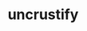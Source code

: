 ---
title: "uncrustify"
layout: cache
categories: [package, develop-2024-02-18]
meta: {"versions": ["0.63", "0.74"], "compilers": ["gcc@=7.5.0"], "oss": ["ubuntu18.04"], "platforms": ["linux"], "targets": ["x86_64_v3"], "stacks": ["build_systems", "developer-tools", "root"], "num_specs": 3, "num_specs_by_stack": {"root": 3, "build_systems": 2, "developer-tools": 1}}
spec_details: [{"hash": "zzboutzgshdc6na5oz6z5rffcg5c3bsi", "compiler": "gcc@=7.5.0", "versions": ["0.74"], "os": "ubuntu18.04", "platform": "linux", "target": "x86_64_v3", "variants": ["build_system=cmake", "build_type=Release", "generator=make", "~ipo"], "stacks": ["root", "build_systems"], "size": "-", "tarball": "https://binaries.spack.io/releases/develop-2024-02-18/build_cache/linux-ubuntu18.04-x86_64_v3/gcc-7.5.0/uncrustify-0.74/linux-ubuntu18.04-x86_64_v3-gcc-7.5.0-uncrustify-0.74-zzboutzgshdc6na5oz6z5rffcg5c3bsi.spack"}, {"hash": "2iaejpwsbbloysjwnfjc7cply5o7l432", "compiler": "gcc@=7.5.0", "versions": ["0.74"], "os": "ubuntu18.04", "platform": "linux", "target": "x86_64_v3", "variants": ["build_system=cmake", "build_type=Release", "generator=make", "~ipo"], "stacks": ["developer-tools", "root"], "size": "-", "tarball": "https://binaries.spack.io/releases/develop-2024-02-18/build_cache/linux-ubuntu18.04-x86_64_v3/gcc-7.5.0/uncrustify-0.74/linux-ubuntu18.04-x86_64_v3-gcc-7.5.0-uncrustify-0.74-2iaejpwsbbloysjwnfjc7cply5o7l432.spack"}, {"hash": "45zx4j76r4kzwoa6izeipg3fp6fikaaa", "compiler": "gcc@=7.5.0", "versions": ["0.63"], "os": "ubuntu18.04", "platform": "linux", "target": "x86_64_v3", "variants": ["build_system=autotools"], "stacks": ["root", "build_systems"], "size": "-", "tarball": "https://binaries.spack.io/releases/develop-2024-02-18/build_cache/linux-ubuntu18.04-x86_64_v3/gcc-7.5.0/uncrustify-0.63/linux-ubuntu18.04-x86_64_v3-gcc-7.5.0-uncrustify-0.63-45zx4j76r4kzwoa6izeipg3fp6fikaaa.spack"}]
---